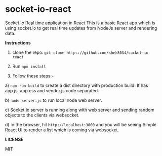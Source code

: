 # socket-io-react
Socket.io Real time application in React
This is a basic React app which is using socket.io to get real time updates from NodeJs server and rendering data.

**Instructions**

1. clone the repo: ```git clone https://github.com/shek8034/socket-io-react```

2. Run ```npm install```

3. Follow these steps:-

  a) ```npm run build``` to create a dist directory with production build. It has app.js, app.css and vendor.js code separated.
  
  b) ```node server.js``` to run local node web server.
  
  c) Socket.io server is running along with web server and sending random objects to the clients via websocket.
  
  d) In the browser, hit ```http://localhost:3000``` and you will be seeing Simple React UI to render a list which is coming via websocket.


**LICENSE**

MIT
